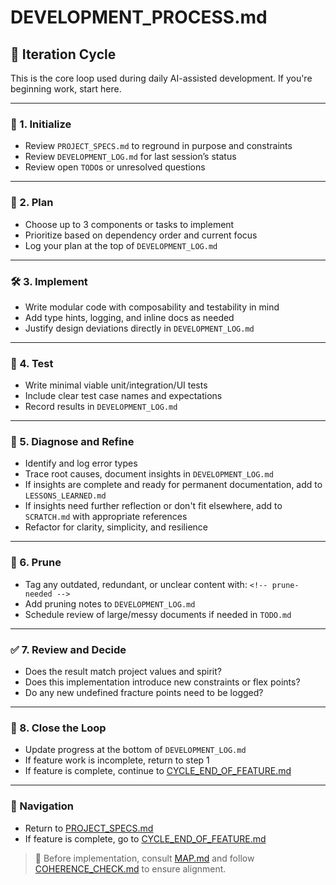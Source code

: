 # DEVELOPMENT_PROCESS.md

## 🔁 Iteration Cycle
This is the core loop used during daily AI-assisted development. If you're beginning work, start here.

---

### 🧭 1. Initialize
- Review `PROJECT_SPECS.md` to reground in purpose and constraints
- Review `DEVELOPMENT_LOG.md` for last session’s status
- Review open `TODO`s or unresolved questions

---

### 🧠 2. Plan
- Choose up to 3 components or tasks to implement
- Prioritize based on dependency order and current focus
- Log your plan at the top of `DEVELOPMENT_LOG.md`

---

### 🛠️ 3. Implement
- Write modular code with composability and testability in mind
- Add type hints, logging, and inline docs as needed
- Justify design deviations directly in `DEVELOPMENT_LOG.md`

---

### 🧪 4. Test
- Write minimal viable unit/integration/UI tests
- Include clear test case names and expectations
- Record results in `DEVELOPMENT_LOG.md`

---

### 🧹 5. Diagnose and Refine
- Identify and log error types
- Trace root causes, document insights in `DEVELOPMENT_LOG.md`
- If insights are complete and ready for permanent documentation, add to `LESSONS_LEARNED.md`
- If insights need further reflection or don't fit elsewhere, add to `SCRATCH.md` with appropriate references
- Refactor for clarity, simplicity, and resilience

---

### 🧽 6. Prune
- Tag any outdated, redundant, or unclear content with: `<!-- prune-needed -->`
- Add pruning notes to `DEVELOPMENT_LOG.md`
- Schedule review of large/messy documents if needed in `TODO.md`

---

### ✅ 7. Review and Decide
- Does the result match project values and spirit?
- Does this implementation introduce new constraints or flex points?
- Do any new undefined fracture points need to be logged?

---

### 📘 8. Close the Loop
- Update progress at the bottom of `DEVELOPMENT_LOG.md`
- If feature work is incomplete, return to step 1
- If feature is complete, continue to [CYCLE_END_OF_FEATURE.md](./CYCLE_END_OF_FEATURE.md)

---

### 🔄 Navigation
- Return to [PROJECT_SPECS.md](./PROJECT_SPECS.md)
- If feature is complete, go to [CYCLE_END_OF_FEATURE.md](./CYCLE_END_OF_FEATURE.md)


> 🧠 Before implementation, consult [MAP.md](../project/blueprint/MAP.md) and follow [COHERENCE_CHECK.md](./COHERENCE_CHECK.md) to ensure alignment.

